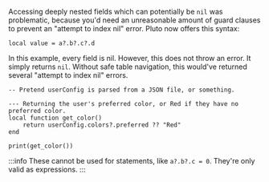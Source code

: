 Accessing deeply nested fields which can potentially be `nil` was problematic, because you'd need an unreasonable amount of guard clauses to prevent an "attempt to index nil" error. Pluto now offers this syntax:
```pluto showLineNumbers title="Basic Usage"
local value = a?.b?.c?.d
```
In this example, every field is nil. However, this does not throw an error. It simply returns `nil`. Without safe table navigation, this would've returned several "attempt to index nil" errors.
```pluto showLineNumbers title="Practical Usage"
-- Pretend userConfig is parsed from a JSON file, or something.

--- Returning the user's preferred color, or Red if they have no preferred color.
local function get_color()
    return userConfig.colors?.preferred ?? "Red"
end

print(get_color())
```
:::info
These cannot be used for statements, like `a?.b?.c = 0`. They're only valid as expressions.
:::